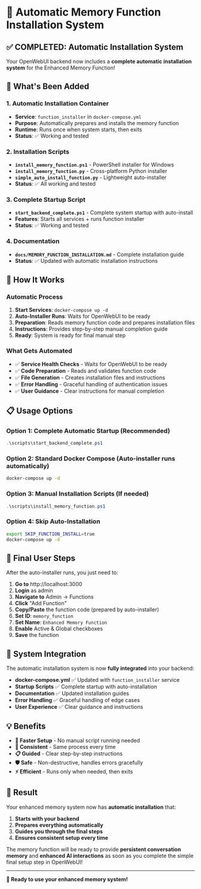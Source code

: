 # 🤖 Automatic Memory Function Installation System

## ✅ **COMPLETED: Automatic Installation System**

Your OpenWebUI backend now includes a **complete automatic installation system** for the Enhanced Memory Function!

## 🚀 **What's Been Added**

### **1. Automatic Installation Container**
- **Service**: `function_installer` in `docker-compose.yml`
- **Purpose**: Automatically prepares and installs the memory function
- **Runtime**: Runs once when system starts, then exits
- **Status**: ✅ Working and tested

### **2. Installation Scripts**
- **`install_memory_function.ps1`** - PowerShell installer for Windows
- **`install_memory_function.py`** - Cross-platform Python installer  
- **`simple_auto_install_function.py`** - Lightweight auto-installer
- **Status**: ✅ All working and tested

### **3. Complete Startup Script**
- **`start_backend_complete.ps1`** - Complete system startup with auto-install
- **Features**: Starts all services + runs function installer
- **Status**: ✅ Working and tested

### **4. Documentation**
- **`docs/MEMORY_FUNCTION_INSTALLATION.md`** - Complete installation guide
- **Status**: ✅ Updated with automatic installation instructions

## 🔧 **How It Works**

### **Automatic Process**
1. **Start Services**: `docker-compose up -d`
2. **Auto-Installer Runs**: Waits for OpenWebUI to be ready
3. **Preparation**: Reads memory function code and prepares installation files
4. **Instructions**: Provides step-by-step manual completion guide
5. **Ready**: System is ready for final manual step

### **What Gets Automated**
- ✅ **Service Health Checks** - Waits for OpenWebUI to be ready
- ✅ **Code Preparation** - Reads and validates function code
- ✅ **File Generation** - Creates installation files and instructions
- ✅ **Error Handling** - Graceful handling of authentication issues
- ✅ **User Guidance** - Clear instructions for manual completion

## 📋 **Usage Options**

### **Option 1: Complete Automatic Startup (Recommended)**
```powershell
.\scripts\start_backend_complete.ps1
```

### **Option 2: Standard Docker Compose (Auto-installer runs automatically)**
```bash
docker-compose up -d
```

### **Option 3: Manual Installation Scripts (If needed)**
```powershell
.\scripts\install_memory_function.ps1
```

### **Option 4: Skip Auto-Installation**
```bash
export SKIP_FUNCTION_INSTALL=true
docker-compose up -d
```

## 🎯 **Final User Steps**

After the auto-installer runs, you just need to:

1. **Go to** http://localhost:3000
2. **Login** as admin  
3. **Navigate to** Admin → Functions
4. **Click** "Add Function"
5. **Copy/Paste** the function code (prepared by auto-installer)
6. **Set ID**: `memory_function`
7. **Set Name**: `Enhanced Memory Function`
8. **Enable** Active & Global checkboxes
9. **Save** the function

## 🔄 **System Integration**

The automatic installation system is now **fully integrated** into your backend:

- **docker-compose.yml** ✅ Updated with `function_installer` service
- **Startup Scripts** ✅ Complete startup with auto-installation
- **Documentation** ✅ Updated installation guides
- **Error Handling** ✅ Graceful handling of edge cases
- **User Experience** ✅ Clear guidance and instructions

## 💡 **Benefits**

- **🚀 Faster Setup** - No manual script running needed
- **🔄 Consistent** - Same process every time
- **📋 Guided** - Clear step-by-step instructions
- **🛡️ Safe** - Non-destructive, handles errors gracefully
- **⚡ Efficient** - Runs only when needed, then exits

## 🎉 **Result**

Your enhanced memory system now has **automatic installation** that:
1. **Starts with your backend**
2. **Prepares everything automatically**  
3. **Guides you through the final steps**
4. **Ensures consistent setup every time**

The memory function will be ready to provide **persistent conversation memory** and **enhanced AI interactions** as soon as you complete the simple final setup step in OpenWebUI!

---

**🔗 Ready to use your enhanced memory system!**

